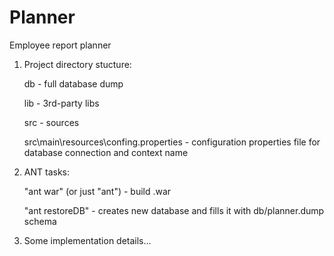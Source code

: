 Planner
=======

Employee report planner

1. Project directory stucture:

	db - full database dump

	lib - 3rd-party libs

	src - sources

	src\main\resources\confing.properties - configuration properties file for database connection and context name

2. ANT tasks:
	
	"ant war" (or just "ant") - build .war
	
	"ant restoreDB" - creates new database and fills it with db/planner.dump schema

3. Some implementation details...
